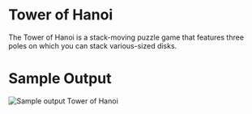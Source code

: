 Tower of Hanoi
========================================================

The Tower of Hanoi is a stack-moving puzzle game that features three poles on which you can stack various-sized disks. 

Sample Output
========================================================

![Sample output Tower of Hanoi](https://github.com/nihathalici/The-Big-Book-of-Small-Python-Projects/blob/main/C77-Project-77-Tower-Of-Hanoi/towerofhanoi_sample_output.PNG)

